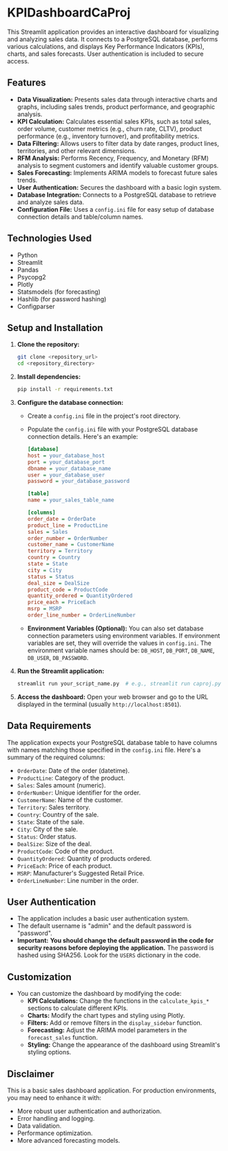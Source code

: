 # KPIDashboardCaProj

This Streamlit application provides an interactive dashboard for visualizing and analyzing sales data. It connects to a PostgreSQL database, performs various calculations, and displays Key Performance Indicators (KPIs), charts, and sales forecasts.  User authentication is included to secure access.

## Features

* **Data Visualization:** Presents sales data through interactive charts and graphs, including sales trends, product performance, and geographic analysis.
* **KPI Calculation:** Calculates essential sales KPIs, such as total sales, order volume, customer metrics (e.g., churn rate, CLTV), product performance (e.g., inventory turnover), and profitability metrics.
* **Data Filtering:** Allows users to filter data by date ranges, product lines, territories, and other relevant dimensions.
* **RFM Analysis:** Performs Recency, Frequency, and Monetary (RFM) analysis to segment customers and identify valuable customer groups.
* **Sales Forecasting:** Implements ARIMA models to forecast future sales trends.
* **User Authentication:** Secures the dashboard with a basic login system.
* **Database Integration:** Connects to a PostgreSQL database to retrieve and analyze sales data.
* **Configuration File:** Uses a `config.ini` file for easy setup of database connection details and table/column names.

## Technologies Used

* Python
* Streamlit
* Pandas
* Psycopg2
* Plotly
* Statsmodels (for forecasting)
* Hashlib (for password hashing)
* Configparser

## Setup and Installation

1.  **Clone the repository:**

    ```bash
    git clone <repository_url>
    cd <repository_directory>
    ```

2.  **Install dependencies:**

    ```bash
    pip install -r requirements.txt
    ```

3.  **Configure the database connection:**

    * Create a `config.ini` file in the project's root directory.
    * Populate the `config.ini` file with your PostgreSQL database connection details.  Here's an example:

        ```ini
        [database]
        host = your_database_host
        port = your_database_port
        dbname = your_database_name
        user = your_database_user
        password = your_database_password

        [table]
        name = your_sales_table_name

        [columns]
        order_date = OrderDate
        product_line = ProductLine
        sales = Sales
        order_number = OrderNumber
        customer_name = CustomerName
        territory = Territory
        country = Country
        state = State
        city = City
        status = Status
        deal_size = DealSize
        product_code = ProductCode
        quantity_ordered = QuantityOrdered
        price_each = PriceEach
        msrp = MSRP
        order_line_number = OrderLineNumber
        ```
    * **Environment Variables (Optional):** You can also set database connection parameters using environment variables. If environment variables are set, they will override the values in `config.ini`.  The environment variable names should be: `DB_HOST`, `DB_PORT`, `DB_NAME`, `DB_USER`, `DB_PASSWORD`.

4.  **Run the Streamlit application:**

    ```bash
    streamlit run your_script_name.py  # e.g., streamlit run caproj.py
    ```

5.  **Access the dashboard:** Open your web browser and go to the URL displayed in the terminal (usually `http://localhost:8501`).

## Data Requirements

The application expects your PostgreSQL database table to have columns with names matching those specified in the `config.ini` file.  Here's a summary of the required columns:

* `OrderDate`:  Date of the order (datetime).
* `ProductLine`:  Category of the product.
* `Sales`:  Sales amount (numeric).
* `OrderNumber`:  Unique identifier for the order.
* `CustomerName`:  Name of the customer.
* `Territory`:  Sales territory.
* `Country`:  Country of the sale.
* `State`:  State of the sale.
* `City`:  City of the sale.
* `Status`:  Order status.
* `DealSize`:  Size of the deal.
* `ProductCode`:  Code of the product.
* `QuantityOrdered`:  Quantity of products ordered.
* `PriceEach`:  Price of each product.
* `MSRP`:  Manufacturer's Suggested Retail Price.
* `OrderLineNumber`:  Line number in the order.

## User Authentication

* The application includes a basic user authentication system.
* The default username is "admin" and the default password is "password".
* **Important:** **You should change the default password in the code for security reasons before deploying the application.** The password is hashed using SHA256.  Look for the `USERS` dictionary in the code.

## Customization

* You can customize the dashboard by modifying the code:
    * **KPI Calculations:** Change the functions in the `calculate_kpis_*` sections to calculate different KPIs.
    * **Charts:** Modify the chart types and styling using Plotly.
    * **Filters:** Add or remove filters in the `display_sidebar` function.
    * **Forecasting:** Adjust the ARIMA model parameters in the `forecast_sales` function.
    * **Styling:** Change the appearance of the dashboard using Streamlit's styling options.

## Disclaimer

This is a basic sales dashboard application.  For production environments, you may need to enhance it with:

* More robust user authentication and authorization.
* Error handling and logging.
* Data validation.
* Performance optimization.
* More advanced forecasting models.
